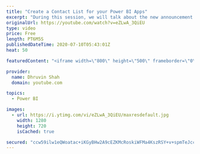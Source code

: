 ```yaml
---
title: "Create a Contact List for your Power BI Apps"
excerpt: "During this session, we will talk about the new announcement by Microsoft for creating a Contact List for your Power BI Apps.  First, we will talk about different available options for the Contact list creation of the App. We will use the App Publisher name as a Contact list as well as we will use Workspace’s"
originalUrl: https://youtube.com/watch?v=eZLwA_3QiEU
type: video
price: Free
length: PT6M5S
publishedDateTime: 2020-07-10T05:43:01Z
heat: 50

featuredContent: "<iframe width=\"800\" height=\"500\" frameborder=\"0\" src=\"https://www.youtube.com/embed/eZLwA_3QiEU\" allow=\"accelerometer; autoplay; encrypted-media; gyroscope; picture-in-picture\" allowfullscreen></iframe>"

provider:
  name: Dhruvin Shah
  domain: youtube.com

topics:
  - Power BI

images:
  - url: https://i.ytimg.com/vi/eZLwA_3QiEU/maxresdefault.jpg
    width: 1280
    height: 720
    isCached: true

secured: "ccw59ilw1eQWoatac+iKGyBHw2A9cEZKMcRoskiWFMa4KszRSY+v+spmTeJccXjeR9GT/IVk39bwJBgWOSibc68qhO/KPUbLGpYhrMFViSLMXBImvGxqWonOa6wKPWu+9q8rpEHdpSmpnIt6N0YXId7OEYJR7WJa1pjWwXr61/y+xGibqtCp7x41jaxi7xOjn5ke1aqhuZqQGwLHU8IAjV765bBdcEmwuoOTeUX4iuWsQj28/fT6Wamz2ERMDoxZQFAdv1A8MUkDtPUK1My/ElBy4H/DbM0wY+UaRprqFcKjib20nY+kk7EBlDbegTJ29bOehFvHRJnmUtcLB1YQOA38DKFYGe1PXsWc9j3Lv2wRWWVjz8twjCkRFPI5U9A9gQXEknvgK/v/0yJv7e0uaRLZyxc9eQjlv1x1vrChEd4=;SC6yWz6tmhSMco+8yx4WTg=="
---
```


